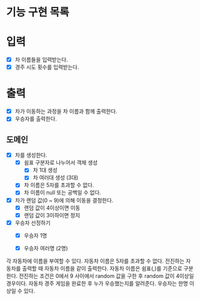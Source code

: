# 기능 구현 목록

# 입력
- [x] 차 이름들을 입력받는다.
- [x] 경주 시도 횟수를 입력받는다. 

# 출력
- [x] 차가 이동하는 과정을 차 이름과 함께 출력한다.
- [x] 우승자를 출력한다.

## 도메인
- [x] 차를 생성한다.
  - [x] 쉼표 구분자로 나누어서 객체 생성
    - [x] 차 1대 생성
    - [x] 차 여러대 생성 (3대)
  - [x] 차 이름은 5자를 초과할 수 없다.
  - [x] 차 이름이 null 또는 공백일 수 없다.
- [x] 차가 랜덤 값(0 ~ 9)에 의해 이동을 결정한다.
  - [x] 랜덤 값이 4이상이면 이동
  - [x] 랜덤 값이 3이하이면 정지
- [x] 우승자 선정하기
  - [x] 우승자 1명
  - [x] 우승자 여러명 (2명)


각 자동차에 이름을 부여할 수 있다. 자동차 이름은 5자를 초과할 수 없다.
전진하는 자동차를 출력할 때 자동차 이름을 같이 출력한다.
자동차 이름은 쉼표(,)를 기준으로 구분한다.
전진하는 조건은 0에서 9 사이에서 random 값을 구한 후 random 값이 4이상일 경우이다.
자동차 경주 게임을 완료한 후 누가 우승했는지를 알려준다. 우승자는 한명 이상일 수 있다.